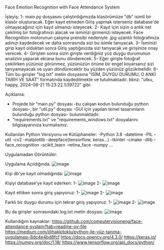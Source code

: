 Face Emotion Recognition with Face Attendance System

İşleyiş:
  1- main.py dosyasını çalıştırdığımızda klasörümüze "db" isimli bir klasör oluşturacak. Eğer kayıt etmeden Giriş yapmak isterseniz database'de olmayacağınız için kayıt olmanızı isteyecek.
  2- Kayıt için sizin o anlık net çekilmiş bir fotoğrafınızı alacak ve isminizi girmenizi isteyecek. Face Recognition motorunun çalışma prensibi nedeniyle .jpg uzantılı fotoğrafınıza adınızı kaydedecek ve daha
  sonrasında sizi bu isimle tanıyacak.
  3- İsminizi girip kayıt olduktan sonra Giriş yaptığınızda sizi tanıyacak ve girişinize onay verecek.
  4- Girişten sonra sizin girişte verdiğiniz yüz duygu durumunun analizini yaparak ekrana bunu dönderecek. 
  5- Eğer girişte fotoğraf çekilirken yüzünüz görünmez, yüzünüzün önüne bir engel koyarsanız sizi tanıyamayacak ve uyarı döndürecektir bu yüzden yüzünüz gözükmelidir. 
  6- Tüm bu girişler "log.txt" metin dosyasına "İSİM, DUYGU DURUMU, O ANKİ TARİH VE SAAT" formatında kaydedilmekte ve tutulmaktadır. bknz: "utku, happy, 2024-08-21 15:23:22.539722" gibi.
 
Açıklama:
  - Projede bir "main.py" dosyası -bu çalışan kodun bulunduğu python dosyası-, bir "util.py" dosyası -GUI için yapılan temel tasarımların bulunduğu python dosyası- bulunmaktadır.
  - "requirements.txt" ve "requirements_windows.txt" dosyalarını bilgisayarınıza kurmalısınız.

Kullanılan Python Versiyonu ve Kütüphaneler:
  -Python 3.8 
  -datetime
  -PIL
  -util
  -cv2
  -matplotlib
  -deepface(tensorflow, keras...)
  -tkinter
  -cmake
  -dlib
  -face_recognition
  -scikit_learn
  -retina_face
  -numpy
   ...

   Uygulamadan Görüntüler:

  Uygulama Açıldığında:
  ![image](https://github.com/user-attachments/assets/f3cf06fa-c8dd-4591-8aa7-951e0b236459)
  
  Kişi db'ye kayıt olmadığında:
  ![image](https://github.com/user-attachments/assets/a197c4a0-6bbe-4257-a977-903cfc05e164)
  
  Kişiyi database'ye kayıt ederken:
    1- ![image](https://github.com/user-attachments/assets/9d1c1941-4806-45dc-a904-e0f061109440)
    2- ![image](https://github.com/user-attachments/assets/0167197f-edf2-4aab-8f12-fb9d91284035)
    
  Kayıt ettiken sonra giriş yapıyoruz:
    1- ![image](https://github.com/user-attachments/assets/887c8bf4-7a9f-4100-b5a4-4fa9b60bbdaf)
    2- ![image](https://github.com/user-attachments/assets/c43e8366-05d4-4cc3-9833-37908cc3edc0)

  Farklı bir duygu durumu için tekrar giriş yapıyoruz:
    1- ![image](https://github.com/user-attachments/assets/360a34fc-e642-416a-9e9b-e0df49477c43)
    2- ![image](https://github.com/user-attachments/assets/632f8078-0daf-47a8-aee2-ca220864b454)

  Bu da girişler sonrasındaki log.txt metin dosyası:
  ![image](https://github.com/user-attachments/assets/cd17b9aa-f1ec-4050-ab02-3fbf2142d3f8)


Kullandığım kaynaklar:
https://github.com/computervisioneng/face-attendance-system?tab=readme-ov-file
https://medium.com/@hakkitoklu/python-ile-yüz-tanıma-uygulaması-8dc4e4bd8fcf
https://docs.opencv.org/4.3.0/
https://keras.io/
https://numpy.org/doc/1.18/
https://www.tensorflow.org/api_docs/python/


